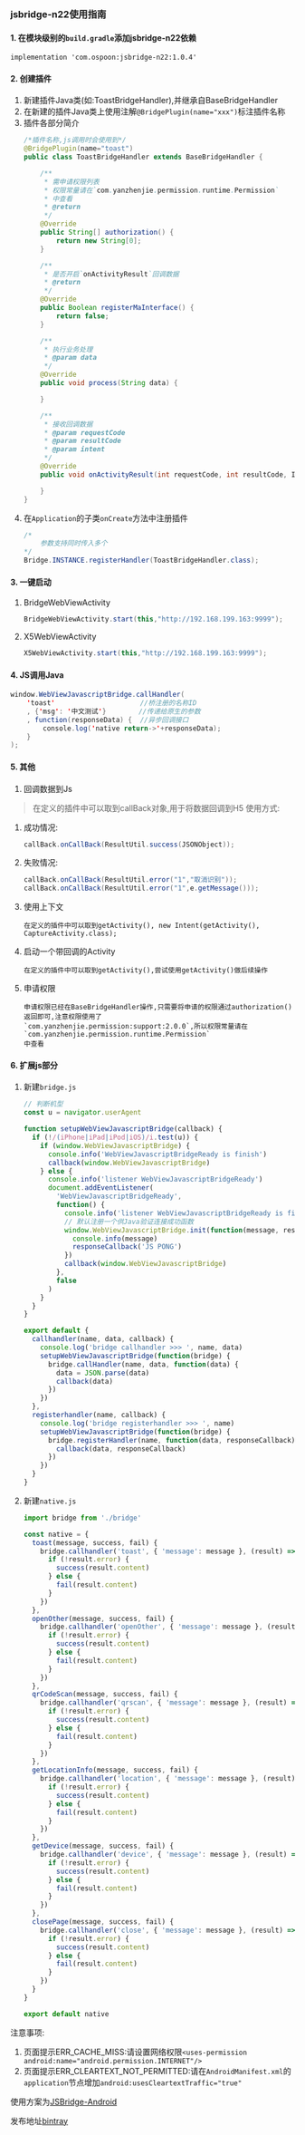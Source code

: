 ### jsbridge-n22使用指南 ###

#### 1. 在模块级别的`build.gradle`添加jsbridge-n22依赖
```
implementation 'com.ospoon:jsbridge-n22:1.0.4'
```
#### 2. 创建插件 #####

1. 新建插件Java类(如:ToastBridgeHandler),并继承自BaseBridgeHandler
2. 在新建的插件Java类上使用注解`@BridgePlugin(name="xxx")`标注插件名称
3. 插件各部分简介
    ```java
    /*插件名称,js调用时会使用到*/
    @BridgePlugin(name="toast")
    public class ToastBridgeHandler extends BaseBridgeHandler {
    
        /**
         * 需申请权限列表
         * 权限常量请在`com.yanzhenjie.permission.runtime.Permission`
         * 中查看
         * @return
         */
        @Override
        public String[] authorization() {
            return new String[0];
        }
    
        /**
         * 是否开启`onActivityResult`回调数据
         * @return
         */
        @Override
        public Boolean registerMaInterface() {
            return false;
        }
    
        /**
         * 执行业务处理
         * @param data
         */
        @Override
        public void process(String data) {
    
        }
    
        /**
         * 接收回调数据
         * @param requestCode
         * @param resultCode
         * @param intent
         */
        @Override
        public void onActivityResult(int requestCode, int resultCode, Intent intent) {
    
        }
    }
    ```
4. 在`Application`的子类`onCreate`方法中注册插件
    ```java
    /*
        参数支持同时传入多个
    */
    Bridge.INSTANCE.registerHandler(ToastBridgeHandler.class);
    ```
 #### 3. 一键启动
 1. BridgeWebViewActivity
     ```java
     BridgeWebViewActivity.start(this,"http://192.168.199.163:9999");
     ```
 2. X5WebViewActivity
    ```java
    X5WebViewActivity.start(this,"http://192.168.199.163:9999");
    ```
 
#### 4. JS调用Java ####
```java
window.WebViewJavascriptBridge.callHandler(
    'toast'                     //桥注册的名称ID
    , {'msg': '中文测试'}        //传递给原生的参数
    , function(responseData) {  //异步回调接口
        console.log('native return->'+responseData);
    }
);
```

#### 5. 其他 ####
1. 回调数据到Js
> 在定义的插件中可以取到callBack对象,用于将数据回调到H5
使用方式:
1. 成功情况:
    ```java
    callBack.onCallBack(ResultUtil.success(JSONObject));
    ```
2. 失败情况:
    ```java
    callBack.onCallBack(ResultUtil.error("1","取消识别"));
    callBack.onCallBack(ResultUtil.error("1",e.getMessage()));
    ```
2. 使用上下文
    ```
    在定义的插件中可以取到getActivity(), new Intent(getActivity(), CaptureActivity.class);
    ```
3. 启动一个带回调的Activity
    ```
    在定义的插件中可以取到getActivity(),尝试使用getActivity()做后续操作
    ```
4. 申请权限
    ```
    申请权限已经在BaseBridgeHandler操作,只需要将申请的权限通过authorization()返回即可,注意权限使用了
    `com.yanzhenjie.permission:support:2.0.0`,所以权限常量请在`com.yanzhenjie.permission.runtime.Permission`
    中查看
    ```

#### 6. 扩展js部分 ####
1. 新建`bridge.js`
    ```js
    // 判断机型
    const u = navigator.userAgent
    
    function setupWebViewJavascriptBridge(callback) {
      if (!/(iPhone|iPad|iPod|iOS)/i.test(u)) {
        if (window.WebViewJavascriptBridge) {
          console.info('WebViewJavascriptBridgeReady is finish')
          callback(window.WebViewJavascriptBridge)
        } else {
          console.info('listener WebViewJavascriptBridgeReady')
          document.addEventListener(
            'WebViewJavascriptBridgeReady',
            function() {
              console.info('listener WebViewJavascriptBridgeReady is finish')
              // 默认注册一个供Java验证连接成功函数
              window.WebViewJavascriptBridge.init(function(message, responseCallback) {
                console.info(message)
                responseCallback('JS PONG')
              })
              callback(window.WebViewJavascriptBridge)
            },
            false
          )
        }
      }
    }
    
    export default {
      callhandler(name, data, callback) {
        console.log('bridge callhandler >>> ', name, data)
        setupWebViewJavascriptBridge(function(bridge) {
          bridge.callHandler(name, data, function(data) {
            data = JSON.parse(data)
            callback(data)
          })
        })
      },
      registerhandler(name, callback) {
        console.log('bridge registerhandler >>> ', name)
        setupWebViewJavascriptBridge(function(bridge) {
          bridge.registerHandler(name, function(data, responseCallback) {
            callback(data, responseCallback)
          })
        })
      }
    }
    
    ```
2. 新建`native.js`
    ```js
    import bridge from './bridge'
    
    const native = {
      toast(message, success, fail) {
        bridge.callhandler('toast', { 'message': message }, (result) => {
          if (!result.error) {
            success(result.content)
          } else {
            fail(result.content)
          }
        })
      },
      openOther(message, success, fail) {
        bridge.callhandler('openOther', { 'message': message }, (result) => {
          if (!result.error) {
            success(result.content)
          } else {
            fail(result.content)
          }
        })
      },
      qrCodeScan(message, success, fail) {
        bridge.callhandler('qrscan', { 'message': message }, (result) => {
          if (!result.error) {
            success(result.content)
          } else {
            fail(result.content)
          }
        })
      },
      getLocationInfo(message, success, fail) {
        bridge.callhandler('location', { 'message': message }, (result) => {
          if (!result.error) {
            success(result.content)
          } else {
            fail(result.content)
          }
        })
      },
      getDevice(message, success, fail) {
        bridge.callhandler('device', { 'message': message }, (result) => {
          if (!result.error) {
            success(result.content)
          } else {
            fail(result.content)
          }
        })
      },
      closePage(message, success, fail) {
        bridge.callhandler('close', { 'message': message }, (result) => {
          if (!result.error) {
            success(result.content)
          } else {
            fail(result.content)
          }
        })
      }
    }
    
    export default native
    
    ```

 注意事项:
 1. 页面提示ERR_CACHE_MISS:请设置网络权限`<uses-permission android:name="android.permission.INTERNET"/>`
 2. 页面提示ERR_CLEARTEXT_NOT_PERMITTED:请在`AndroidManifest.xml`的`application`节点增加`android:usesCleartextTraffic="true"`
 

使用方案为[JSBridge-Android](https://github.com/smallbuer/JSBridge-Android)

发布地址[bintray](https://bintray.com/spoon2014)